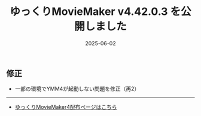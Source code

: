 ﻿---
title: ゆっくりMovieMaker v4.42.0.3 を公開しました
date: 2025-06-02
tags: [YMM4,お知らせ]
---
## 修正
- 一部の環境でYMM4が起動しない問題を修正（再2）

---

- [ゆっくりMovieMaker4配布ページはこちら](../index.md)